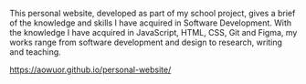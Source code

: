 This personal website, developed as part of my school project, gives a brief of the knowledge and skills I have acquired in Software Development. With the knowledge I have acquired in JavaScript, HTML, CSS, Git and Figma, my works range from software development and design to research, writing and teaching.

https://aowuor.github.io/personal-website/
